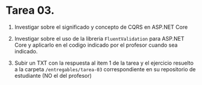  # Tarea 03.

1. Investigar sobre el significado y concepto de CQRS en ASP.NET Core

2. Investigar sobre el uso de la libreria `FluentValidation` para ASP.NET Core y aplicarlo en el codigo indicado por el profesor cuando sea indicado.


3. Subir un TXT con la respuesta al item 1 de la tarea y el ejercicio resuelto a la carpeta `/entregables/tarea-03` correspondiente en su repositorio de estudiante (NO el del profesor)

